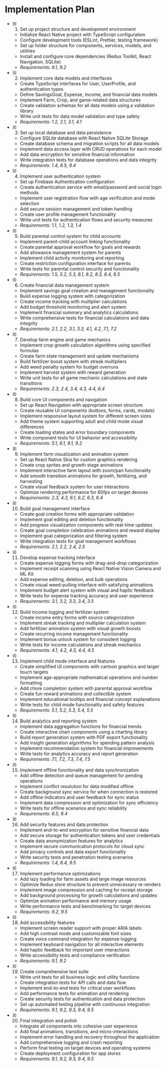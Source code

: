 # Implementation Plan

- [x] 1. Set up project structure and development environment





  - Initialize React Native project with TypeScript configuration
  - Configure development tools (ESLint, Prettier, testing framework)
  - Set up folder structure for components, services, models, and utilities
  - Install and configure core dependencies (Redux Toolkit, React Navigation, SQLite)
  - _Requirements: 9.1, 9.2_

- [x] 2. Implement core data models and interfaces





  - Create TypeScript interfaces for User, UserProfile, and authentication types
  - Define SavingsGoal, Expense, Income, and financial data models
  - Implement Farm, Crop, and game-related data structures
  - Create validation schemas for all data models using a validation library
  - Write unit tests for data model validation and type safety
  - _Requirements: 1.2, 2.1, 3.1, 4.1_

- [x] 3. Set up local database and data persistence





  - Configure SQLite database with React Native SQLite Storage
  - Create database schema and migration scripts for all data models
  - Implement data access layer with CRUD operations for each model
  - Add data encryption for sensitive financial information
  - Write integration tests for database operations and data integrity
  - _Requirements: 1.4, 6.5, 9.4_

- [x] 4. Implement user authentication system





  - Set up Firebase Authentication configuration
  - Create authentication service with email/password and social login methods
  - Implement user registration flow with age verification and mode selection
  - Add secure session management and token handling
  - Create user profile management functionality
  - Write unit tests for authentication flows and security measures
  - _Requirements: 1.1, 1.2, 1.3, 1.4_

- [x] 5. Build parental control system for child accounts





  - Implement parent-child account linking functionality
  - Create parental approval workflow for goals and rewards
  - Add allowance management system for parents
  - Implement child activity monitoring and reporting
  - Create restriction configuration interface for parents
  - Write tests for parental control security and functionality
  - _Requirements: 1.5, 5.2, 5.3, 8.1, 8.2, 8.3, 8.4, 8.5_

- [x] 6. Create financial data management system





  - Implement savings goal creation and management functionality
  - Build expense logging system with categorization
  - Create income tracking with multiplier calculations
  - Add budget threshold monitoring and alert system
  - Implement financial summary and analytics calculations
  - Write comprehensive tests for financial calculations and data integrity
  - _Requirements: 2.1, 2.2, 3.1, 3.3, 4.1, 4.2, 7.1, 7.2_

- [x] 7. Develop farm engine and game mechanics





  - Implement crop growth calculation algorithms using specified formulas
  - Create farm state management and update mechanisms
  - Build fertilizer boost system with streak multipliers
  - Add weed penalty system for budget overruns
  - Implement harvest system with reward generation
  - Write unit tests for all game mechanic calculations and state transitions
  - _Requirements: 2.3, 2.4, 3.4, 4.3, 4.4, 6.4_

- [x] 8. Build core UI components and navigation





  - Set up React Navigation with appropriate screen structure
  - Create reusable UI components (buttons, forms, cards, modals)
  - Implement responsive layout system for different screen sizes
  - Add theme system supporting adult and child mode visual differences
  - Create loading states and error boundary components
  - Write component tests for UI behavior and accessibility
  - _Requirements: 5.1, 6.1, 9.1, 9.2_

- [x] 9. Implement farm visualization and animation system








  - Set up React Native Skia for custom graphics rendering
  - Create crop sprites and growth stage animations
  - Implement interactive farm layout with zoom/pan functionality
  - Add smooth transition animations for growth, fertilizing, and harvesting
  - Create visual feedback system for user interactions
  - Optimize rendering performance for 60fps on target devices
  - _Requirements: 2.3, 4.3, 6.1, 6.2, 6.3, 6.4_

- [x] 10. Build goal management interface





  - Create goal creation forms with appropriate validation
  - Implement goal editing and deletion functionality
  - Add progress visualization components with real-time updates
  - Create goal completion celebration animations and reward display
  - Implement goal categorization and filtering system
  - Write integration tests for goal management workflows
  - _Requirements: 2.1, 2.2, 2.4, 2.5_

- [x] 11. Develop expense tracking interface







  - Create expense logging forms with drag-and-drop categorization
  - Implement receipt scanning using React Native Vision Camera and ML Kit
  - Add expense editing, deletion, and bulk operations
  - Create visual weed-pulling interface with satisfying animations
  - Implement budget alert system with visual and haptic feedback
  - Write tests for expense tracking accuracy and user experience
  - _Requirements: 3.1, 3.2, 3.3, 3.4, 3.5_

- [x] 12. Build income logging and fertilizer system





  - Create income entry forms with source categorization
  - Implement streak tracking and multiplier calculation system
  - Add fertilizer animation system with visual growth boosts
  - Create recurring income management functionality
  - Implement bonus unlock system for consistent logging
  - Write tests for income calculations and streak mechanics
  - _Requirements: 4.1, 4.2, 4.3, 4.4, 4.5_

- [x] 13. Implement child mode interface and features





  - Create simplified UI components with cartoon graphics and larger touch targets
  - Implement age-appropriate mathematical operations and number formatting
  - Add chore completion system with parental approval workflow
  - Create fun reward animations and collectible system
  - Implement educational tooltips and financial concept explanations
  - Write tests for child mode functionality and safety features
  - _Requirements: 5.1, 5.2, 5.3, 5.4, 5.5_

- [x] 14. Build analytics and reporting system





  - Implement data aggregation functions for financial trends
  - Create interactive chart components using a charting library
  - Build report generation system with PDF export functionality
  - Add insight generation algorithms for spending pattern analysis
  - Implement recommendation system for financial improvements
  - Write tests for analytics accuracy and report generation
  - _Requirements: 7.1, 7.2, 7.3, 7.4, 7.5_

- [x] 15. Implement offline functionality and data synchronization





  - Add offline detection and queue management for pending operations
  - Implement conflict resolution for data modified offline
  - Create background sync service for when connection is restored
  - Add offline indicators and user feedback for sync status
  - Implement data compression and optimization for sync efficiency
  - Write tests for offline scenarios and sync reliability
  - _Requirements: 6.5, 9.4_

- [x] 16. Add security features and data protection





  - Implement end-to-end encryption for sensitive financial data
  - Add secure storage for authentication tokens and user credentials
  - Create data anonymization features for analytics
  - Implement secure communication protocols for cloud sync
  - Add privacy controls and data export functionality
  - Write security tests and penetration testing scenarios
  - _Requirements: 1.4, 8.4, 9.5_

- [x] 17. Implement performance optimizations





  - Add lazy loading for farm assets and large image resources
  - Optimize Redux store structure to prevent unnecessary re-renders
  - Implement image compression and caching for receipt storage
  - Add background processing for growth calculations and updates
  - Optimize animation performance and memory usage
  - Write performance tests and benchmarking for target devices
  - _Requirements: 9.2, 9.5_

- [x] 18. Add accessibility features





  - Implement screen reader support with proper ARIA labels
  - Add high contrast mode and customizable font sizes
  - Create voice command integration for expense logging
  - Implement keyboard navigation for all interactive elements
  - Add haptic feedback for important user interactions
  - Write accessibility tests and compliance verification
  - _Requirements: 9.1, 9.2_

- [x] 19. Create comprehensive test suite





  - Write unit tests for all business logic and utility functions
  - Create integration tests for API calls and data flow
  - Implement end-to-end tests for critical user workflows
  - Add performance tests for animation and rendering
  - Create security tests for authentication and data protection
  - Set up automated testing pipeline with continuous integration
  - _Requirements: 9.1, 9.2, 9.3, 9.4, 9.5_

- [x] 20. Final integration and polish








  - Integrate all components into cohesive user experience
  - Add final animations, transitions, and micro-interactions
  - Implement error handling and recovery throughout the application
  - Add comprehensive logging and crash reporting
  - Perform final testing on target devices and operating systems
  - Create deployment configuration for app stores
  - _Requirements: 9.1, 9.2, 9.3, 9.4, 9.5_